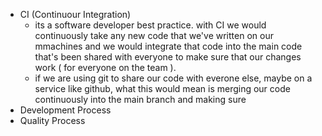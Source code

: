 - CI (Continuour Integration)
    - its a software developer best practice. with CI we would continuously take any new code that we've written on our mmachines and we would integrate that code into the main code that's been shared with everyone to make sure that our changes work ( for everyone on the team ). 
    - if we are using git to share our code with everone else, maybe on a service like github, what this would mean is merging our code continuously into the main branch and making sure 
- Development Process
- Quality Process